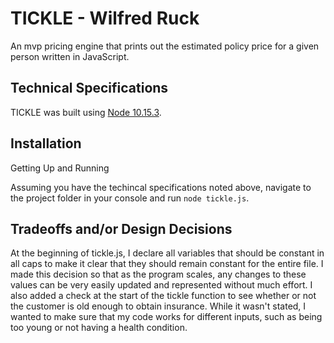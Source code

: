 # TICKLE - Wilfred Ruck

An mvp pricing engine that prints out the estimated policy price for a given person written in JavaScript.

## Technical Specifications

TICKLE was built using <a href="https://nodejs.org/en/">Node 10.15.3</a>.

## Installation

Getting Up and Running

Assuming you have the techincal specifications noted above, navigate to the project folder in your console and run `node tickle.js`.

## Tradeoffs and/or Design Decisions

At the beginning of tickle.js, I declare all variables that should be constant in all caps to make it clear that they should remain constant for the entire file. I made this decision so that as the program scales, any changes to these values can be very easily updated and represented without much effort. I also added a check at the start of the tickle function to see whether or not the customer is old enough to obtain insurance. While it wasn't stated, I wanted to make sure that my code works for different inputs, such as being too young or not having a health condition.
